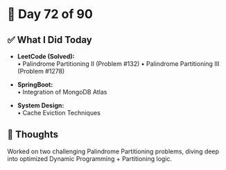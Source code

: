 # 📅 Day 72 of 90

## ✅ What I Did Today
- **LeetCode (Solved):**  
  • Palindrome Partitioning II (Problem #132)
  • Palindrome Partitioning III (Problem #1278)

- **SpringBoot:**  
  • Integration of MongoDB Atlas

- **System Design:**  
  • Cache Eviction Techniques

## 💭 Thoughts
Worked on two challenging Palindrome Partitioning problems, diving deep into optimized Dynamic Programming + Partitioning logic.
